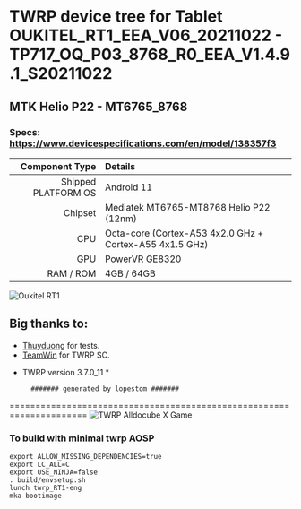 # TWRP device tree for Tablet OUKITEL_RT1_EEA_V06_20211022 - TP717_OQ_P03_8768_R0_EEA_V1.4.9.1_S20211022 

## MTK Helio P22 - MT6765_8768



### Specs: https://www.devicespecifications.com/en/model/138357f3
Component Type | Details
-------:|:-------------------------
Shipped PLATFORM OS	 |  Android 11
Chipset	     |  Mediatek MT6765-MT8768 Helio P22 (12nm)
CPU	         |  Octa-core (Cortex-A53 4x2.0 GHz + Cortex-A55 4x1.5 GHz)
GPU	         |  PowerVR GE8320
RAM / ROM	         |  4GB / 64GB

![Oukitel RT1](https://cdn-files.kimovil.com/default/0006/65/thumb_564962_default_big.jpg)

## Big thanks to:
- [Thuyduong](https://4pda.to/forum/index.php?showuser=6521883) for tests.
- [TeamWin](https://github.com/TeamWin) for TWRP SC.
* TWRP version 3.7.0_11 *

        ####### generated by lopestom #######
===================================================================== 
![TWRP Alldocube X Game](https://github.com/lopestom/)

### To build with minimal twrp AOSP
```
export ALLOW_MISSING_DEPENDENCIES=true
export LC_ALL=C
export USE_NINJA=false
. build/envsetup.sh
lunch twrp_RT1-eng
mka bootimage
```


